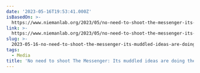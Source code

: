 ```yaml
---
date: '2023-05-16T19:53:41.000Z'
isBasedOn: >-
  https://www.niemanlab.org/2023/05/no-need-to-shoot-the-messenger-its-muddled-ideas-are-doing-the-job/
link: >-
  https://www.niemanlab.org/2023/05/no-need-to-shoot-the-messenger-its-muddled-ideas-are-doing-the-job/
slug: >-
  2023-05-16-no-need-to-shoot-the-messenger-its-muddled-ideas-are-doing-the-job-or-niema
tags:
  - Media
title: 'No need to shoot The Messenger: Its muddled ideas are doing the job | Niema'
---
```


